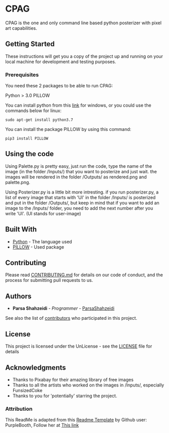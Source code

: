 # CPAG

CPAG is the one and only command line based python posterizer with pixel art capabilities.

## Getting Started

These instructions will get you a copy of the project up and running on your local machine for development and testing purposes.

### Prerequisites

You need these 2 packages to be able to run CPAG:

Python > 3.0
PILLOW

You can install python from this [link](https://www.python.org/ftp/python/3.7.3/python-3.7.3-amd64.exe) for windows, or you could use the commands below for linux:

```
sudo apt-get install python3.7
```


You can install the package PILLOW by using this command:

```
pip3 install PILLOW
```


## Using the code

Using Palette.py is pretty easy, just run the code, type the name of the image (in the folder /Inputs/) that you want to posterize and just wait. the images will be rendered in the folder /Outputs/ as rendered.png and palette.png.

Using Posterizer.py is a little bit more intresting.
if you run posterizer.py, a list of every image that starts with 'UI' in the folder /Inputs/ is posterized and put in the folder /Outputs/, but keep in mind that if you want to add an image to the /Inputs/ folder, you need to add the next number after you write 'UI'. (UI stands for user-image)

## Built With

* [Python](https://www.python.org/) - The language used
* [PILLOW](https://pypi.org/project/Pillow/) - Used package

## Contributing

Please read [CONTRIBUTING.md](CONTRIBUTING.md) for details on our code of conduct, and the process for submitting pull requests to us.

## Authors

* **Parsa Shahzeidi** - *Programmer* - [ParsaShahzeidi](https://github.com/PurpleBooth)

See also the list of [contributors](https://github.com/parsashahzeidi/CPAG/graphs/contributors) who participated in this project.

## License

This project is licensed under the UnLicense - see the [LICENSE](LICENSE) file for details

## Acknowledgments

* Thanks to Pixabay for their amazing library of free images
* Thanks to all the artists who worked on the images in /Inputs/, especially FunsizedCoke
* Thanks to you for 'potentially' starring the project.

### Attribution

This ReadMe is adapted from this [Readme Template][Template] by Github user: PurpleBooth,
Follow her at [This link][PurpleBooth]


[Template]: https://gist.github.com/PurpleBooth/109311bb0361f32d87a2
[PurpleBooth]: https://github.com/PurpleBooth

